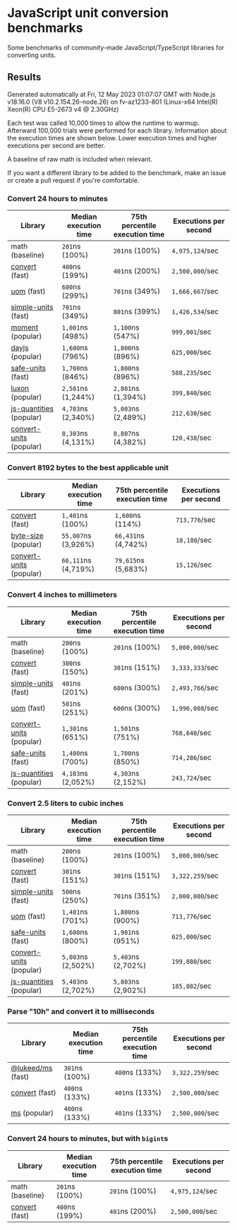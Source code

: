 # JavaScript unit conversion benchmarks

Some benchmarks of community-made JavaScript/TypeScript libraries for converting units.

## Results

<!-- beginblock(results) -->

Generated automatically at Fri, 12 May 2023 01:07:07 GMT with Node.js v18.16.0 (V8 v10.2.154.26-node.26) on fv-az1233-801 (Linux-x64 Intel(R) Xeon(R) CPU E5-2673 v4 @ 2.30GHz)

Each test was called 10,000 times to allow the runtime to warmup.
Afterward 100,000 trials were performed for each library.
Information about the execution times are shown below.
Lower execution times and higher executions per second are better.

A baseline of raw math is included when relevant.

If you want a different library to be added to the benchmark, make an issue or create a pull request if you're comfortable.

### Convert 24 hours to minutes

| Library                                                            | Median execution time | 75th percentile execution time | Executions per second |
| ------------------------------------------------------------------ | --------------------- | ------------------------------ | --------------------- |
| math (baseline)                                                    | `201`ns (100%)        | `201`ns (100%)                 | `4,975,124`/sec       |
| [convert](https://npmjs.com/package/convert) (fast)                | `400`ns (199%)        | `401`ns (200%)                 | `2,500,000`/sec       |
| [uom](https://npmjs.com/package/uom) (fast)                        | `600`ns (299%)        | `701`ns (349%)                 | `1,666,667`/sec       |
| [simple-units](https://npmjs.com/package/simple-units) (fast)      | `701`ns (349%)        | `801`ns (399%)                 | `1,426,534`/sec       |
| [moment](https://npmjs.com/package/moment) (popular)               | `1,001`ns (498%)      | `1,100`ns (547%)               | `999,001`/sec         |
| [dayjs](https://npmjs.com/package/dayjs) (popular)                 | `1,600`ns (796%)      | `1,800`ns (896%)               | `625,000`/sec         |
| [safe-units](https://npmjs.com/package/safe-units) (fast)          | `1,700`ns (846%)      | `1,800`ns (896%)               | `588,235`/sec         |
| [luxon](https://npmjs.com/package/luxon) (popular)                 | `2,501`ns (1,244%)    | `2,801`ns (1,394%)             | `399,840`/sec         |
| [js-quantities](https://npmjs.com/package/js-quantities) (popular) | `4,703`ns (2,340%)    | `5,003`ns (2,489%)             | `212,630`/sec         |
| [convert-units](https://npmjs.com/package/convert-units) (popular) | `8,303`ns (4,131%)    | `8,807`ns (4,382%)             | `120,438`/sec         |

### Convert 8192 bytes to the best applicable unit

| Library                                                            | Median execution time | 75th percentile execution time | Executions per second |
| ------------------------------------------------------------------ | --------------------- | ------------------------------ | --------------------- |
| [convert](https://npmjs.com/package/convert) (fast)                | `1,401`ns (100%)      | `1,600`ns (114%)               | `713,776`/sec         |
| [byte-size](https://npmjs.com/package/byte-size) (popular)         | `55,007`ns (3,926%)   | `66,431`ns (4,742%)            | `18,180`/sec          |
| [convert-units](https://npmjs.com/package/convert-units) (popular) | `66,111`ns (4,719%)   | `79,615`ns (5,683%)            | `15,126`/sec          |

### Convert 4 inches to millimeters

| Library                                                            | Median execution time | 75th percentile execution time | Executions per second |
| ------------------------------------------------------------------ | --------------------- | ------------------------------ | --------------------- |
| math (baseline)                                                    | `200`ns (100%)        | `201`ns (100%)                 | `5,000,000`/sec       |
| [convert](https://npmjs.com/package/convert) (fast)                | `300`ns (150%)        | `301`ns (151%)                 | `3,333,333`/sec       |
| [simple-units](https://npmjs.com/package/simple-units) (fast)      | `401`ns (201%)        | `600`ns (300%)                 | `2,493,766`/sec       |
| [uom](https://npmjs.com/package/uom) (fast)                        | `501`ns (251%)        | `600`ns (300%)                 | `1,996,008`/sec       |
| [convert-units](https://npmjs.com/package/convert-units) (popular) | `1,301`ns (651%)      | `1,501`ns (751%)               | `768,640`/sec         |
| [safe-units](https://npmjs.com/package/safe-units) (fast)          | `1,400`ns (700%)      | `1,700`ns (850%)               | `714,286`/sec         |
| [js-quantities](https://npmjs.com/package/js-quantities) (popular) | `4,103`ns (2,052%)    | `4,303`ns (2,152%)             | `243,724`/sec         |

### Convert 2.5 liters to cubic inches

| Library                                                            | Median execution time | 75th percentile execution time | Executions per second |
| ------------------------------------------------------------------ | --------------------- | ------------------------------ | --------------------- |
| math (baseline)                                                    | `200`ns (100%)        | `201`ns (100%)                 | `5,000,000`/sec       |
| [convert](https://npmjs.com/package/convert) (fast)                | `301`ns (151%)        | `301`ns (151%)                 | `3,322,259`/sec       |
| [simple-units](https://npmjs.com/package/simple-units) (fast)      | `500`ns (250%)        | `701`ns (351%)                 | `2,000,000`/sec       |
| [uom](https://npmjs.com/package/uom) (fast)                        | `1,401`ns (701%)      | `1,800`ns (900%)               | `713,776`/sec         |
| [safe-units](https://npmjs.com/package/safe-units) (fast)          | `1,600`ns (800%)      | `1,901`ns (951%)               | `625,000`/sec         |
| [convert-units](https://npmjs.com/package/convert-units) (popular) | `5,003`ns (2,502%)    | `5,403`ns (2,702%)             | `199,880`/sec         |
| [js-quantities](https://npmjs.com/package/js-quantities) (popular) | `5,403`ns (2,702%)    | `5,803`ns (2,902%)             | `185,082`/sec         |

### Parse "10h" and convert it to milliseconds

| Library                                                   | Median execution time | 75th percentile execution time | Executions per second |
| --------------------------------------------------------- | --------------------- | ------------------------------ | --------------------- |
| [@lukeed/ms](https://npmjs.com/package/@lukeed/ms) (fast) | `301`ns (100%)        | `400`ns (133%)                 | `3,322,259`/sec       |
| [convert](https://npmjs.com/package/convert) (fast)       | `400`ns (133%)        | `401`ns (133%)                 | `2,500,000`/sec       |
| [ms](https://npmjs.com/package/ms) (popular)              | `400`ns (133%)        | `401`ns (133%)                 | `2,500,000`/sec       |

### Convert 24 hours to minutes, but with `bigint`s

| Library                                             | Median execution time | 75th percentile execution time | Executions per second |
| --------------------------------------------------- | --------------------- | ------------------------------ | --------------------- |
| math (baseline)                                     | `201`ns (100%)        | `201`ns (100%)                 | `4,975,124`/sec       |
| [convert](https://npmjs.com/package/convert) (fast) | `400`ns (199%)        | `401`ns (200%)                 | `2,500,000`/sec       |

<!-- endblock(results) -->
